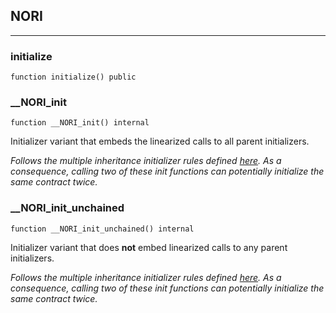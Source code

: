 ## NORI







---

### initialize

```solidity
function initialize() public
```






### __NORI_init

```solidity
function __NORI_init() internal
```

Initializer variant that embeds the linearized calls to all parent initializers.

_Follows the multiple inheritance initializer rules defined [here](
https://docs.openzeppelin.com/contracts/3.x/upgradeable#multiple-inheritance). As a consequence,
calling two of these init functions can potentially initialize the same contract twice._



### __NORI_init_unchained

```solidity
function __NORI_init_unchained() internal
```

Initializer variant that does **not** embed linearized calls to any parent initializers.

_Follows the multiple inheritance initializer rules defined [here](
https://docs.openzeppelin.com/contracts/3.x/upgradeable#multiple-inheritance). As a consequence,
calling two of these init functions can potentially initialize the same contract twice._





